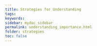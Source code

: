 ```yaml
---
title: Strategies for Understanding
tags: 
keywords: 
sidebar: mydoc_sidebar
permalink: understanding_importance.html
folder: strategies
toc: false
---
```





